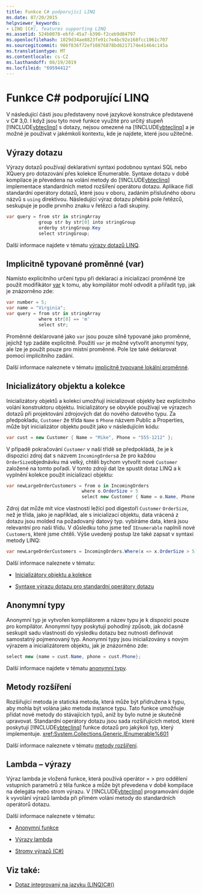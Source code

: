 ```yaml
---
title: Funkce C# podporující LINQ
ms.date: 07/20/2015
helpviewer_keywords:
- LINQ [C#], features supporting LINQ
ms.assetid: 524b0078-ebfd-45a7-b390-f2ceb9d84797
ms.openlocfilehash: 1029d34ae8823fe91c7e4bc92e168fcc1061c707
ms.sourcegitcommit: 986f836f72ef10876878bd6217174e41464c145a
ms.translationtype: MT
ms.contentlocale: cs-CZ
ms.lasthandoff: 08/19/2019
ms.locfileid: "69594412"
---
```

# <a name="c-features-that-support-linq"></a>Funkce C# podporující LINQ

V následující části jsou představeny nové jazykové konstrukce představené v C# 3,0. I když jsou tyto nové funkce využité pro určitý stupeň [!INCLUDE[vbteclinq](~/includes/vbteclinq-md.md)] s dotazy, nejsou omezené na [!INCLUDE[vbteclinq](~/includes/vbteclinq-md.md)] a je možné je používat v jakémkoli kontextu, kde je najdete, které jsou užitečné.

## <a name="query-expressions"></a>Výrazy dotazu

Výrazy dotazů používají deklarativní syntaxi podobnou syntaxi SQL nebo XQuery pro dotazování přes kolekce IEnumerable. Syntaxe dotazu v době kompilace je převedena na volání metody do [!INCLUDE[vbteclinq](~/includes/vbteclinq-md.md)] implementace standardních metod rozšíření operátoru dotazu. Aplikace řídí standardní operátory dotazů, které jsou v oboru, zadáním příslušného oboru názvů s `using` direktivou. Následující výraz dotazu přebírá pole řetězců, seskupuje je podle prvního znaku v řetězci a řadí skupiny.

```csharp
var query = from str in stringArray
            group str by str[0] into stringGroup
            orderby stringGroup.Key
            select stringGroup;
```

Další informace najdete v tématu [výrazy dotazů LINQ](../../linq-query-expressions/index.md).

## <a name="implicitly-typed-variables-var"></a>Implicitně typované proměnné (var)

Namísto explicitního určení typu při deklaraci a inicializaci proměnné lze použít modifikátor [var](../../../language-reference/keywords/var.md) k tomu, aby kompilátor mohl odvodit a přiřadit typ, jak je znázorněno zde:

```csharp
var number = 5;
var name = "Virginia";
var query = from str in stringArray
            where str[0] == 'm'
            select str;
```

Proměnné deklarované jako `var` jsou pouze silně typované jako proměnné, jejichž typ zadáte explicitně. Použití `var` je možné vytvořit anonymní typy, ale lze je použít pouze pro místní proměnné. Pole lze také deklarovat pomocí implicitního zadání.

Další informace naleznete v tématu [implicitně typované lokální proměnné](../../classes-and-structs/implicitly-typed-local-variables.md).

## <a name="object-and-collection-initializers"></a>Inicializátory objektu a kolekce

Inicializátory objektů a kolekcí umožňují inicializovat objekty bez explicitního volání konstruktoru objektu. Inicializátory se obvykle používají ve výrazech dotazů při projektování zdrojových dat do nového datového typu. Za předpokladu, `Customer` že třída `Name` s `Phone` názvem Public a Properties, může být inicializátor objektu použit jako v následujícím kódu:

```csharp
var cust = new Customer { Name = "Mike", Phone = "555-1212" };
```

V případě pokračování `Customer` v naší třídě se předpokládá, že je k dispozici zdroj dat s názvem `IncomingOrders`a že pro každou `OrderSize`objednávku má velký, chtěli bychom vytvořit nové `Customer` založené na tomto pořadí. V tomto zdroji dat lze spustit dotaz LINQ a k vyplnění kolekce použít inicializaci objektu:

```csharp
var newLargeOrderCustomers = from o in IncomingOrders
                            where o.OrderSize > 5
                            select new Customer { Name = o.Name, Phone = o.Phone };
```

Zdroj dat může mít více vlastností ležící pod digestoří `Customer` `OrderSize`, než je třída, jako je například, ale s inicializací objektu, data vrácená z dotazu jsou molded na požadovaný datový typ. vybíráme data, která jsou relevantní pro naši třídu. V důsledku toho jsme teď `IEnumerable` naplnili nové `Customer`s, které jsme chtěli. Výše uvedený postup lze také zapsat v syntaxi metody LINQ:

```csharp
var newLargeOrderCustomers = IncomingOrders.Where(x => x.OrderSize > 5).Select(y => new Customer { Name = y.Name, Phone = y.Phone });
```

Další informace naleznete v tématu:

- [Inicializátory objektu a kolekce](../../classes-and-structs/object-and-collection-initializers.md)

- [Syntaxe výrazu dotazu pro standardní operátory dotazu](./query-expression-syntax-for-standard-query-operators.md)

## <a name="anonymous-types"></a>Anonymní typy

Anonymní typ je vytvořen kompilátorem a název typu je k dispozici pouze pro kompilátor. Anonymní typy poskytují pohodlný způsob, jak dočasně seskupit sadu vlastností do výsledku dotazu bez nutnosti definovat samostatný pojmenovaný typ. Anonymní typy jsou inicializovány s novým výrazem a inicializátorem objektu, jak je znázorněno zde:

```csharp
select new {name = cust.Name, phone = cust.Phone};
```

Další informace najdete v tématu [anonymní typy](../../classes-and-structs/anonymous-types.md).

## <a name="extension-methods"></a>Metody rozšíření

Rozšiřující metoda je statická metoda, která může být přidružena k typu, aby mohla být volána jako metoda instance typu. Tato funkce umožňuje přidat nové metody do stávajících typů, aniž by bylo nutné je skutečně upravovat. Standardní operátory dotazu jsou sada rozšiřujících metod, které poskytují [!INCLUDE[vbteclinq](~/includes/vbteclinq-md.md)] funkce dotazů pro jakýkoli typ, který implementuje. <xref:System.Collections.Generic.IEnumerable%601>

Další informace naleznete v tématu [metody rozšíření](../../classes-and-structs/extension-methods.md).

## <a name="lambda-expressions"></a>Lambda – výrazy

Výraz lambda je vložená funkce, která používá operátor = > pro oddělení vstupních parametrů z těla funkce a může být převedena v době kompilace na delegáta nebo strom výrazu. V [!INCLUDE[vbteclinq](~/includes/vbteclinq-md.md)] programování dojde k vyvolání výrazů lambda při přímém volání metody do standardních operátorů dotazu.

Další informace naleznete v tématu:

- [Anonymní funkce](../../statements-expressions-operators/anonymous-functions.md)

- [Výrazy lambda](../../statements-expressions-operators/lambda-expressions.md)

- [Stromy výrazů (C#)](../expression-trees/index.md)

## <a name="see-also"></a>Viz také:

- [Dotaz integrovaný na jazyku (LINQ)C#()](./index.md)
